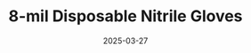---
type: product
layout: product
date: 2025-03-27
sitemap:
  priority: 1
  changefreq: "weekly"

# SEO metadata
seoTitleSuffix: "Professional Mechanic Gloves Near Me"
seoDescription: >-
  8-mil Disposable Nitrile Gloves for Idaho mechanics. Heavy-duty, FDA-certified protection in M-XXL sizes. Durable, affordable bulk for auto shops.

# Page content
title: "8-mil Disposable **Nitrile Gloves**"
subtitle: ""
titlePrefix: "Idaho Mechanic Gear"
description: >-
  8-mil Disposable Nitrile Gloves offer Idaho mechanics top protection. Durable, textured grip, FDA-certified—perfect for auto shops at a budget price.

# benefitsContent
benefitsImages:
  - image: "/images/gloves/gallery-2.png"
    alt: "8-mil Disposable Nitrile Gloves for Idaho Mechanics"
  - image: "/images/gloves/gallery-2.png"
    alt: "8-mil Disposable Nitrile Gloves for Idaho Mechanics"

benefitsBlocks:
  - title: "Idaho Auto Shops Savings"
    text: >-
      Get 8-mil nitrile gloves at half the market price. Idaho auto shops swap gloves often, keeping hands clean and budgets happy with bulk deals.
  - title: "Tough Protection"
    text: >-
      8-mil thickness stops punctures from sharp tools. Idaho mechanics work safe with oil and chemicals, trusting these heavy-duty gloves daily.
  - title: "Idaho Safety Standards"
    text: >-
      FDA, ASTM, and CE certified, these gloves meet regs. Idaho service centers rely on them for pro-grade hand protection that’s always compliant.
  - title: "Sizes for All"
    text: >-
      M, L, XL, XXL sizes fit every Idaho tech perfect. Snug gloves boost safety and comfort for long shifts in busy auto repair shops.
  - title: "Comfy and Allergy-Free"
    text: >-
      Latex-free nitrile cuts allergy risks. Idaho mechanics wear these all day with no fatigue, thanks to a comfy fit that lasts.
  - title: "Easy Movement"
    text: >-
      8-mil build lets Idaho techs grab small parts fast. These gloves keep dexterity high for detailed work in garages and dealerships.
  - title: "Fast Idaho Delivery"
    text: >-
      Need mechanic gear quick? 8-mil Disposable Nitrile Gloves ship fast to Idaho, keeping your shop stocked with pro safety supplies.
  - title: "Built for Auto Work"
    text: >-
      Textured grip handles greasy tools in Idaho shops. These gloves are made for mechanics tackling tough jobs without slipping up.
  - title: "Idaho Auto Shops Pick"
    text: >-
      Idaho service pros choose these gloves for durability and cost. Bulk packs keep garages ready with top-tier protection every day.

# testimonials section
testimonials:
  title: ""
  items:
    - name: "Jake"
      text: >-
        These gloves rock in my auto shop. Thick enough for oil jobs, no tears, and I can still feel bolts. Great price for bulk—keeps us covered.
    - name: "Lisa"
      text: >-
        I run a Boise garage, and these gloves are legit. They hold up to chemicals, fit great, and ship fast. Best mechanic gloves we’ve had.
    - name: "Tom"
      text: >-
        Been using these for car work. No rips, solid grip, and comfy all day. Bulk deal’s cheap and keeps my hands clean easy.
    - name: "Kelly"
      text: >-
        My Pocatello crew loves these. Tough on sharp stuff, no allergies, and they fit right. Fast shipping keeps us stocked for big jobs.
    - name: "Sam"
      text: >-
        Diesel work in Idaho Falls is rough, but these gloves handle it. No punctures, good feel, and cheap in bulk. Can’t ask for more.
    - name: "Meg"
      text: >-
        Perfect for my dealership. They’re strong, grippy, and fit every tech. Bulk price saves cash, and delivery’s always quick.
    - name: "Pete"
      text: >-
        These gloves rule in my garage. Oil and grease? No problem—they don’t rip. Mchanics need this bulk pack for the win.
    - name: "Tina"
      text: >-
        I use these in Twin Falls for shop tasks. Tough, comfy, and no tears. Bulk roll and fast shipping make them a shop staple here.
    - name: "Rick"
      text: >-
        Best gloves for my Idaho auto gig. They grip tight, last long, and save money in bulk. Hands stay safe and clean every job.

# FAQ section
faq:
  titleColored: "F.A.Q."
  questions:
    - question: "How tough are these gloves?"
      answer: >-
        8-mil nitrile resists punctures and tears. Idaho mechanics trust them for heavy-duty auto work with sharp tools and greasy parts.
    - question: "Are they certified in Idaho?"
      answer: >-
        Yes, FDA, ASTM, and CE approved. Idaho shops stay compliant with these pro-grade gloves built for safety and quality every day.
    - question: "What sizes of gloves are available?"
      answer: >-
        M, L, XL, XXL fit all technicians. Snug sizes mean better grip and comfort for long shifts in busy service centers.
    - question: "Are gloves allergy-safe for crews?"
      answer: >-
        Latex-free nitrile stops allergies cold. Idaho mechanics wear them all day with no itch or fatigue—just pure comfort.
    - question: "Can I move easy in them?"
      answer: >-
        8-mil design keeps dexterity high. Idaho techs handle small bits and tools fast with these gloves, no clumsy feel here.
    - question: "How fast shippingto Idaho?"
      answer: >-
        Shipping’s quick to Idaho. Order 8-mil Disposable Nitrile Gloves and keep your shop safe with fast delivery every time.

---